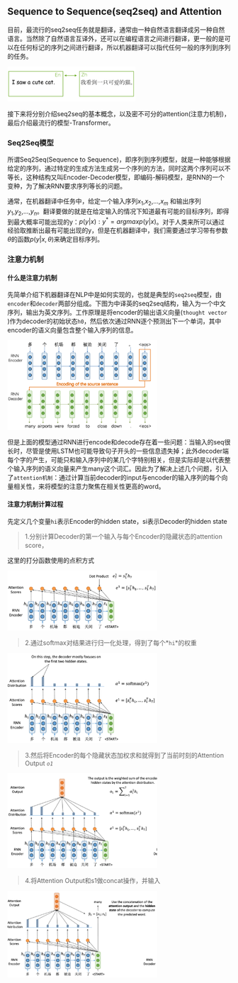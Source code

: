 ## Sequence to Sequence(seq2seq) and Attention

目前，最流行的seq2seq任务就是翻译，通常由一种自然语言翻译成另一种自然语言。当然除了自然语言互译外，还可以在编程语言之间进行翻译，更一般的是可以在任何标记的序列之间进行翻译，所以机器翻译可以指代任何一般的序列到序列的任务。

<img src="./images/examples.gif" alt="examples" style="zoom:50%;" />

接下来将分别介绍seq2seq的基本概念，以及密不可分的attention(注意力机制)，最后介绍最流行的模型-Transformer。

### Seq2Seq模型

所谓Seq2Seq(Sequence to Sequence)，即序列到序列模型，就是一种能够根据给定的序列，通过特定的生成方法生成另一个序列的方法，同时这两个序列可以不等长，这种结构又叫Encoder-Decoder模型，即编码-解码模型，是RNN的一个变种，为了解决RNN要求序列等长的问题。

通常，在机器翻译中任务中，给定一个输入序列$x_1$,$x_2$,...,$x_m$ 和输出序列$y_1$,$y_2$,...,$y_n$。翻译要做的就是在给定输入的情况下知道最有可能的目标序列，即得到最大概率可能出现的y：$p(y|x):y^* = argmaxp(y|x)$。对于人类来所可以通过经验取推断出最有可能出现的y，但是在机器翻译中，我们需要通过学习带有参数$\theta$的函数$p(y|x,\theta)$来确定目标序列。



### 注意力机制

#### 什么是注意力机制

先简单介绍下机器翻译在NLP中是如何实现的，也就是典型的`seq2seq`模型，由`encoder`和`decoder`两部分组成。下图为中译英的seq2seq结构，输入为一个中文序列，输出为英文序列。工作原理是将encoder的输出语义向量(`thought vector` )作为decoder的初始状态`h0`，然后依次通过RNN逐个预测出下一个单词，其中encoder的语义向量包含整个输入序列的信息。

<img src="./images/image-20240121213957998.png" alt="image-20240121213957998" style="zoom:33%;" />

但是上面的模型通过RNN进行encode和decode存在着一些问题：当输入的seq很长时，尽管是使用LSTM也可能导致句子开头的一些信息遗失掉；此外decoder端每个字的产生，可能只和输入序列中的某几个字特别相关，但是实际却是以代表整个输入序列的语义向量来产生many这个词汇。因此为了解决上述几个问题，引入了`attention机制`：通过计算当前decoder的input与encoder的输入序列的每个向量相关性，来将模型的注意力聚焦在相关性更高的word。

#### 注意力机制计算过程

先定义几个变量`hi`表示Encoder的hidden state，si表示Decoder的hidden state

> 1.分别计算Decoder的第一个输入与每个Encoder的隐藏状态的attention score，

这里的打分函数使用的点积方式

<img src="./images/image-20240121222813034.png" alt="image-20240121222813034" style="zoom: 33%;" />

> 2.通过softmax对结果进行归一化处理，得到了每个*`hi`*的权重

<img src="./images/image-20240121223424699.png" alt="image-20240121223424699" style="zoom: 33%;" />

> 3.然后将Encoder的每个隐藏状态加权求和就得到了当前时刻的Attention Output  *`o1`*

<img src="./images/image-20240121223632044.png" alt="image-20240121223632044" style="zoom: 33%;" />

> 4.将Attention Output和s1做concat操作，并输入

<img src="./images/image-20240121224006817.png" alt="image-20240121224006817" style="zoom: 33%;" />
